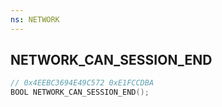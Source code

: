 ```yaml
---
ns: NETWORK
---
```

## NETWORK_CAN_SESSION_END

```c
// 0x4EEBC3694E49C572 0xE1FCCDBA
BOOL NETWORK_CAN_SESSION_END();
```

